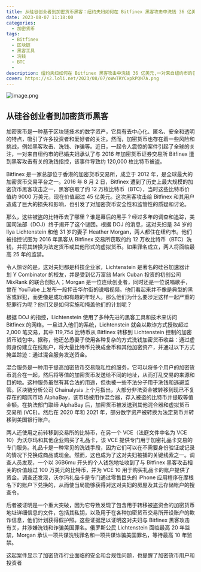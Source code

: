 ```yaml
---
title: 从硅谷创业者到加密货币黑客：纽约夫妇如何在 Bitfinex 黑客攻击中洗钱 36 亿美元
date: 2023-08-07 11:18:00
categories:
  - 加密货币
tags:
  - Bitfinex
  - 区块链
  - 黑客工具
  - 洗钱
  - BTC
  - 
description: 纽约夫妇如何在 Bitfinex 黑客攻击中洗钱 36 亿美元,一对来自纽约市的已婚夫妇承认了与 2016 年加密货币证券交易所 Bitfinex 遭到黑客攻击有关的洗钱指控，该事件导致约 120,000 枚比特币被盗。
cover: https://s2.loli.net/2023/08/07/oWwTRYCxpkPQN7A.png
---
```


![image.png](https://s2.loli.net/2023/08/07/vEgPmqBZuT681xK.png)

## 从硅谷创业者到加密货币黑客

加密货币是一种基于区块链技术的数字资产，它具有去中心化、匿名、安全和透明的特点，吸引了许多投资者和爱好者的关注。然而，加密货币也存在着一些风险和挑战，例如黑客攻击、洗钱、诈骗等。近日，一起令人震惊的案件引起了全球的关注，一对来自纽约市的已婚夫妇承认了与 2016 年加密货币证券交易所 Bitfinex 遭到黑客攻击有关的洗钱指控，该事件导致约 120,000 枚比特币被盗。

Bitfinex 是一家总部位于香港的加密货币交易所，成立于 2012 年，是全球最大的加密货币交易平台之一。2016 年 8 月 2 日，Bitfinex 遭到了历史上最大规模的加密货币黑客攻击之一，黑客窃取了约 12 万枚比特币（BTC），当时这些比特币价值约 9000 万美元，现在价值超过 45 亿美元。这次黑客攻击给 Bitfinex 和其用户造成了巨大的损失和影响，也引发了对加密货币安全性和监管性的质疑和讨论。

那么，这些被盗的比特币去了哪里？谁是幕后的黑手？经过多年的调查和追踪，美国司法部（DOJ）终于揭开了这个谜团。根据 DOJ 的消息，这对夫妇是 34 岁的 Ilya Lichtenstein 和他 31 岁的妻子 Heather Morgan，两人都住在纽约市。他们被指控试图为 2016 年黑客从 Bitfinex 交易所窃取的约 12 万枚比特币（BTC）洗钱，并将其转换为法定货币或其他形式的虚拟货币。如果罪名成立，两人将面临最高 25 年的监禁。

令人惊讶的是，这对夫妇都是科技企业家，Lichtenstein 是著名的硅谷加速器计划 Y Combinator 的校友，并是受到亿万富翁 Mark Cuban 投资的初创公司 MixRank 的联合创始人；Morgan 是一位连续创业者，同时还是一位说唱歌手，曾在 YouTube 上发布一段抨击华尔街的说唱视频。他们看起来并不像是典型的黑客或罪犯，而更像是成功和有趣的年轻人。那么他们为什么要涉足这样一起严重的犯罪行为呢？他们又是如何实施和掩盖他们的计划呢？

根据 DOJ 的指控，Lichtenstein 使用了多种先进的黑客工具和技术来访问 Bitfinex 的网络。一旦进入他们的系统，Lichtenstein 就会以欺诈方式授权超过 2,000 笔交易，其中 119,754 比特币从 Bitfinex 转移到 Lichtenstein 控制的加密货币钱包中。据称，他还怂恿妻子使用各种复杂的方式洗钱加密货币收益：通过虚假身份建立在线账户，将大量比特币兑换成金币和其他加密资产，并通过以下方式掩盖踪迹：通过混合服务发送资金。

混合服务是一种用于提高加密货币交易隐私性的服务，它可以将多个用户的加密货币混合在一起，然后将等值的加密货币发送给不同的地址，从而打乱交易的来源和目的地。这种服务虽然有其合法的用途，但也被一些不法分子用于洗钱和逃避监管。区块链分析公司 Chainalysis 上个月指出，大部分非法资金被转移到现已不复存在的暗网市场 AlphaBay，该市场被用作混合器，存入被盗的比特币并提取等值金额。在执法部门取缔 AlphaBay 后，加密货币被发送到其他混合器和虚拟货币交易所 (VCE)。然后在 2020 年和 2021 年，部分数字资产被转换为法定货币并转移到美国银行账户。

两人还使用之前转移到交易所的比特币，在另一个 VCE（法庭文件中名为 VCE 10）为沃尔玛和其他企业购买了礼品卡，该 VCE 提供专门用于加密礼品卡交易的专门服务。礼品卡是一种常见的洗钱手段，因为它们可以在不需要身份验证或记录的情况下兑换成商品或现金。然而，这也成为了这对夫妇被捕的关键线索之一。调查人员发现，一个以 36B6mu 开头的个人钱包地址收到了与 Bitfinex 黑客攻击相关的价值超过 100 万美元的比特币，并为 VCE 10 用于购买礼品卡的账户提供了资金。调查还发现，沃尔玛礼品卡是专门通过零售巨头的 iPhone 应用程序在摩根名下的账户下兑换的，从而使当局能够获得对这对夫妇的房屋及其云存储帐户的搜查令。

后者被证明是一个重大突破，因为它导致发现了包含用于转移被盗资金的加密货币地址详细信息的文件，包括其私钥，以及用于在各种加密货币交易所开设账户的欺诈信息，他们计划获得假护照。这些证据足以证明这对夫妇与 Bitfinex 黑客攻击有关，并涉嫌洗钱和诈骗美国罪名。俄罗斯公民 Lichtenstein 面临最高 20 年监禁，Morgan 承认一项共谋洗钱罪名和一项共谋诈骗美国罪名，等待最高 10 年监禁。

这起案件显示了加密货币行业面临的安全和合规性问题，也提醒了加密货币用户和投资者


